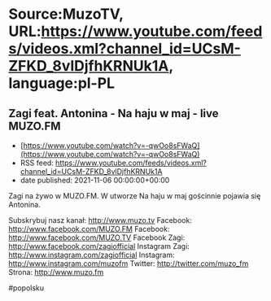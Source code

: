 # Source:MuzoTV, URL:https://www.youtube.com/feeds/videos.xml?channel_id=UCsM-ZFKD_8vlDjfhKRNUk1A, language:pl-PL

## Zagi feat. Antonina - Na haju w maj - live MUZO.FM
 - [https://www.youtube.com/watch?v=-qwOo8sFWaQ](https://www.youtube.com/watch?v=-qwOo8sFWaQ)
 - RSS feed: https://www.youtube.com/feeds/videos.xml?channel_id=UCsM-ZFKD_8vlDjfhKRNUk1A
 - date published: 2021-11-06 00:00:00+00:00

Zagi na żywo w MUZO.FM. W utworze Na haju w maj gościnnie pojawia się Antonina.

Subskrybuj nasz kanał: http://www.muzo.tv
Facebook: http://www.facebook.com/MUZO.FM
Facebook: http://www.facebook.com/MUZO.TV
Facebook Zagi: http://www.facebook.com/zagiofficial
Instagram Zagi: http://www.instagram.com/zagiofficial
Instagram: http://www.instagram.com/muzofm 
Twitter: http://twitter.com/muzo_fm
Strona: http://www.muzo.fm 

#popolsku

